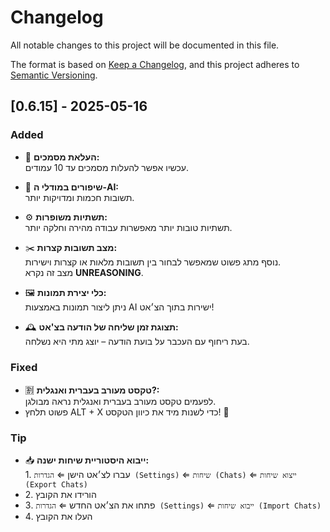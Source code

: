 # Changelog

All notable changes to this project will be documented in this file.

The format is based on [Keep a Changelog](https://keepachangelog.com/en/1.1.0/),
and this project adheres to [Semantic Versioning](https://semver.org/spec/v2.0.0.html).

## [0.6.15] - 2025-05-16

### Added
- 📄 **העלאת מסמכים:**  
  עכשיו אפשר להעלות מסמכים עד 10 עמודים.

- 🤖 **שיפורים במודלי ה-AI:**  
  תשובות חכמות ומדויקות יותר.

- ⚙️ **תשתיות משופרות:**  
 תשתיות טובות יותר מאפשרות עבודה מהירה וחלקה יותר.


- ✂️ **מצב תשובות קצרות:**  
  נוסף מתג פשוט שמאפשר לבחור בין תשובות מלאות או קצרות וישירות.  
   מצב זה נקרא **UNREASONING**.

- 🖼️ **כלי יצירת תמונות:**  
  ניתן ליצור תמונות באמצעות AI ישירות בתוך הצ׳אט!

- 🕰️ **תצוגת זמן שליחה של הודעה בצ'אט:**  
  בעת ריחוף עם העכבר על בועת הודעה – יוצג מתי היא נשלחה.  

### Fixed
- 🈹 **טקסט מעורב בעברית ואנגלית?:**  
לפעמים טקסט מעורב בעברית ואנגלית נראה מבולגן.  
- פשוט תלחץ ALT + X כדי לשנות מיד את כיוון הטקסט! 💛

### Tip  
- 📥 **ייבוא היסטוריית שיחות ישנה:**  
 1\. עברו לצ׳אט הישן ⇐ `הגדרות (Settings)` ⇐ `שיחות (Chats)` ⇐ `ייצוא שיחות (Export Chats)`  
- 2\. הורידו את הקובץ  
- 3\. פתחו את הצ׳אט החדש ⇐ `הגדרות (Settings)` ⇐ `ייבוא שיחות (Import Chats)` 
- 4\. העלו את הקובץ